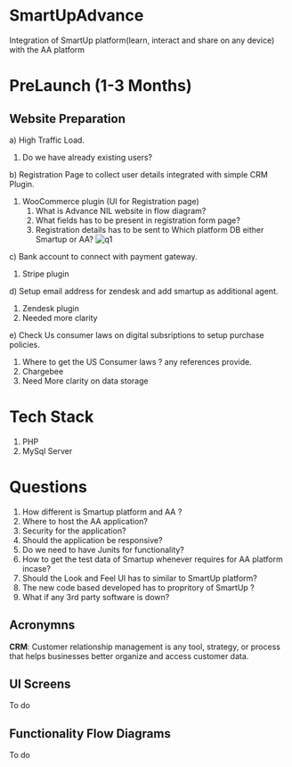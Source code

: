 # SmartUpAdvance
Integration of SmartUp platform(learn, interact and share on any device) with the AA platform

# PreLaunch (1-3 Months)
## Website Preparation

a) High Traffic Load.
 1. Do we have already existing users?
   
b) Registration Page to collect user details integrated with simple CRM Plugin.
 1. WooCommerce plugin (UI for Registration page)
    1) What is Advance NIL website in flow diagram?
    2) What fields has to be present in registration form page?
    3) Registration details has to be sent to Which platform DB either Smartup or AA?
 ![q1](https://user-images.githubusercontent.com/4033929/187947496-94bf677b-daca-482f-8048-a4e4f086ecf9.PNG)

 
 
c) Bank account to connect with payment gateway.
 1. Stripe plugin 
 
d) Setup email address for zendesk and add smartup as additional agent.
  1. Zendesk plugin
  2. Needed more clarity
  
e) Check Us consumer laws on digital subsriptions to setup purchase policies.
 1. Where to get the US Consumer laws ? any references provide.
 2. Chargebee
 3. Need More clarity on data storage
 
 
 # Tech Stack
 1. PHP 
 2. MySql Server
 
 # Questions
 
 1. How different is Smartup platform and AA ?
 2. Where to host the AA application?
 3. Security for the application?
 4. Should the application be responsive?
 5. Do we need to have Junits for functionality?
 6. How to get the test data of Smartup whenever requires for AA platform incase?
 7. Should the Look and Feel UI has to similar to SmartUp platform?
 8. The new code based developed has to propritory of SmartUp ?
 9. What if any 3rd party software is down?
 
 ## Acronymns
 
 **CRM**: Customer relationship management is any tool, strategy, or process that helps businesses better organize and access customer data.
 
 ## UI Screens
 To do
 
 ## Functionality Flow Diagrams
 To do
 
